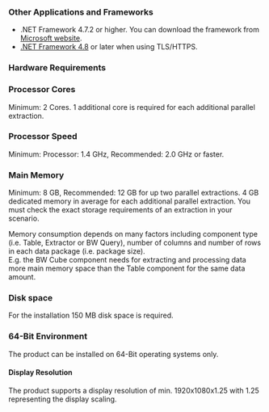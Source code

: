 ### Other Applications and Frameworks	
- .NET Framework 4.7.2 or higher. You can download the framework from [Microsoft website](https://support.microsoft.com/en-us/help/4054530/microsoft-net-framework-4-7-2-offline-installer-for-windows).
- [.NET Framework 4.8](https://dotnet.microsoft.com/download/dotnet-framework/net48) or later when using TLS/HTTPS.

### Hardware Requirements


### Processor Cores
Minimum: 2 Cores. 
1 additional core is required for each additional parallel extraction. 


### Processor Speed   
Minimum: Processor: 1.4 GHz, Recommended: 2.0 GHz or faster.


### Main Memory
Minimum: 8 GB, Recommended: 12 GB for up two parallel extractions.
4 GB dedicated memory in average for each additional parallel extraction.
You must check the exact storage requirements of an extraction in your scenario.<br>

Memory consumption depends on many factors including component type (i.e. Table, Extractor or BW Query), number of columns and number of rows in each data package (i.e. package size). <br> 
E.g. the BW Cube component needs for extracting and processing data more main memory space than the Table component for the same data amount. 


### Disk space
For the installation 150 MB disk space is required.

### 64-Bit Environment	
The product can be installed on 64-Bit operating systems only.

#### Display Resolution
The product supports a display resolution of min. 1920x1080x1.25 with 1.25 representing the display scaling.
